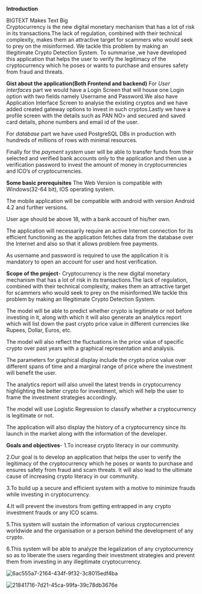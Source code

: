 **Introduction**
<div id="bigtext">
    <span>BIGTEXT</span>
    <span>Makes Text Big</span>
</div>
Cryptocurrency is the new digital monetary mechanism that has a lot of risk in its transactions.The lack of regulation, combined with their technical complexity, makes them an attractive target for scammers who would seek to prey on the misinformed. We tackle this problem by making an Illegitimate Crypto Detection System. To summarise ,we have developed this application that helps the user to verify the legitimacy of the cryptocurrency which he poses or wants to purchase and ensures safety from fraud and threats.


**Gist about the application(Both Frontend and backend)**
For *User interfaces* part we would have a Login Screen that will house one Login option with two fields namely Username and Password.We also have Application Interface Screen to analyse the existing cryptos and we have added created gateway options to invest in such cryptos.Lastly we have a profile screen with the details such as PAN NO> and secured and saved card details, phone numbers and email id of the user.

For *database* part we have used PostgreSQL DBs in production with hundreds of millions of rows with minimal resources.

Finally for the *payment system* user will be able to transfer funds from their selected and verified bank accounts only to the application and then use a verification password to invest the amount of money in cryptocurrencies and ICO’s of cryptocurrencies.



**Some basic prerequisites** 
The Web Version is compatible with Windows(32-64 bit), IOS operating system.

The mobile application will be compatible with android with version Android 4.2 and further versions.

User age should be above 18, with a bank account of his/her own.

The application will necessarily require an active Internet connection for its efficient functioning as the application fetches data from the database over the Internet and also so that it allows problem free payments.

As username and password is required to use the application it is mandatory to open an account for user and host verification.



**Scope of the project**-
Cryptocurrency is the new digital monetary mechanism that has a lot of risk in its transactions.The lack of regulation, combined with their technical complexity, makes them an attractive target for scammers who would seek to prey on the misinformed.We tackle this problem by making an Illegitimate Crypto Detection System.

The model will be able to predict whether crypto is legitimate or not before investing in it, along with which it will also generate an analytics report which will list down the past crypto price value in different currencies like Rupees, Dollar, Euros, etc.

The model will also reflect the fluctuations in the price value of specific crypto over past years with a graphical representation and analysis.

The parameters for graphical display include the crypto price value over different spans of time and a marginal range of price where the investment will benefit the user.

The analytics report will also unveil the latest trends in cryptocurrency highlighting the better crypto for investment, which will help the user to frame the investment strategies accordingly.

The model will use Logistic Regression to classify whether a cryptocurrency is legitimate or not.

The application will also display the history of a cryptocurrency since its launch in the market along with the information of the developer.



**Goals and objectives**- 
1.To increase crypto literacy in our community.

2.Our goal is to develop an application that helps the user to verify the legitimacy of the cryptocurrency which he poses or wants to purchase and ensures safety from fraud and scam threats. It will also lead to the ultimate cause of increasing crypto literacy in our community.

3.To build up a secure and efficient system with a motive to minimize frauds while investing in cryptocurrency.

4.It will prevent the investors from getting entrapped in any crypto investment frauds or any ICO scams.

5.This system will sustain the information of various cryptocurrencies worldwide and the organisation or a person behind the development of any crypto.

6.This system will be able to analyze the legalization of any cryptocurrency so as to liberate the users regarding their investment strategies and prevent them from investing in any illegitimate cryptocurrency.


![6ac555a7-2164-434f-9f32-3c8015edf4ba](https://user-images.githubusercontent.com/93787273/148653530-5d3f03a7-6604-417a-b4ab-f5f06ae73279.jpg)

![21841716-7d21-45ca-99fa-39c78db3676e](https://user-images.githubusercontent.com/93787273/148653527-92d30bb3-1829-4d9c-9035-56a3c3a548fa.jpg)
